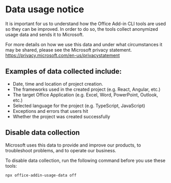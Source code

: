 # Data usage notice

It is important for us to understand how the Office Add-in CLI tools are used so they can be improved. In order to do so, the tools collect anonymized usage data and sends it to Microsoft.

For more details on how we use this data and under what circumstances it may be shared, please see the Microsoft privacy statement. https://privacy.microsoft.com/en-us/privacystatement

## Examples of data collected include:
- Date, time and location of project creation.
- The frameworks used in the created project (e.g. React, Angular, etc.)
- The target Office Application (e.g. Excel, Word, PowerPoint, Outlook, etc.)
- Selected language for the project (e.g. TypeScript, JavaScript)
- Exceptions and errors that users hit
- Whether the project was created successfully


## Disable data collection
Microsoft uses this data to provide and improve our products, to troubleshoot problems, and to operate our business. 

To disable data collection, run the following command before you use these tools:
```
npx office-addin-usage-data off
```
